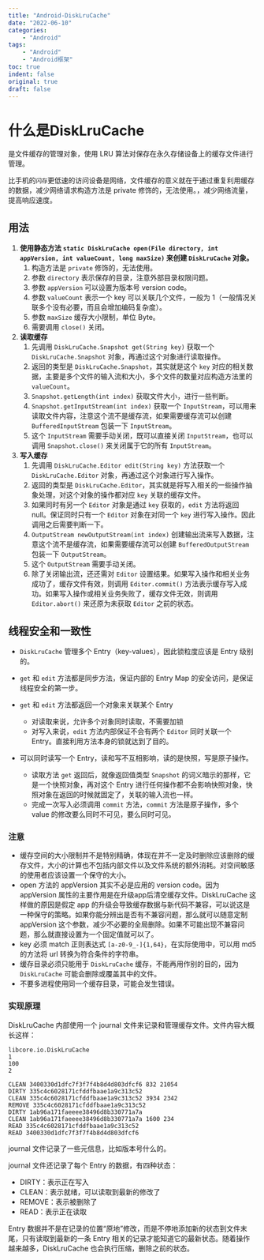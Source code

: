 ```yaml
---
title: "Android-DiskLruCache"
date: "2022-06-10"
categories:
    - "Android"
tags:
    - "Android"
    - "Android框架"
toc: true
indent: false
original: true
draft: false
---
```


# 什么是DiskLruCache

是文件缓存的管理对象，使用 LRU 算法对保存在永久存储设备上的缓存文件进行管理。

比手机的`闪存`更低速的访问设备是网络，文件缓存的意义就在于通过重复利用缓存的数据，减少网络请求构造方法是 private 修饰的，无法使用。，减少网络流量，提高响应速度。

## 用法

1. **使用静态方法 `static DiskLruCache open(File directory, int appVersion, int valueCount, long maxSize)` 来创建 `DiskLruCache` 对象。**
   1. 构造方法是 `private` 修饰的，无法使用。
   2. 参数 `directory` 表示保存的目录，注意外部目录权限问题。
   3. 参数 `appVersion` 可以设置为版本号 version code。
   4. 参数 `valueCount` 表示一个 key 可以关联几个文件，一般为 1（一般情况关联多个没有必要，而且会增加编码复杂度）。
   5. 参数 `maxSize` 缓存大小限制，单位 Byte。
   6. 需要调用 `close()` 关闭。
2. **读取缓存**
   1. 先调用 `DiskLruCache.Snapshot get(String key)` 获取一个 `DiskLruCache.Snapshot` 对象，再通过这个对象进行读取操作。
   2. 返回的类型是 `DiskLruCache.Snapshot`，其实就是这个 `key` 对应的相关数据，主要是多个文件的输入流和大小，多个文件的数量对应构造方法里的 `valueCount`。
   3. `Snapshot.getLength(int index)` 获取文件大小，进行一些判断。
   4. `Snapshot.getInputStream(int index)` 获取一个 `InputStream`，可以用来读取文件内容，注意这个流不是缓存流，如果需要缓存流可以创建 `BufferedInputStream` 包装一下 `InputStream`。
   5. 这个 `InputStream` 需要手动关闭，既可以直接关闭 `InputStream`，也可以调用 `Snapshot.close()` 来关闭属于它的所有 `InputStream`。
3. **写入缓存**
   1. 先调用 `DiskLruCache.Editor edit(String key)` 方法获取一个 `DiskLruCache.Editor` 对象，再通过这个对象进行写入操作。
   2. 返回的类型是 `DiskLruCache.Editor`，其实就是将写入相关的一些操作抽象处理，对这个对象的操作都对应 `key` 关联的缓存文件。
   3. 如果同时有另一个 `Editor` 对象是通过 `key` 获取的，`edit` 方法将返回 null。保证同时只有一个 `Editor` 对象在对同一个 `key` 进行写入操作。因此调用之后需要判断一下。
   4. `OutputStream newOutputStream(int index)` 创建输出流来写入数据，注意这个流不是缓存流，如果需要缓存流可以创建 `BufferedOutputStream` 包装一下 `OutputStream`。
   5. 这个 `OutputStream` 需要手动关闭。
   6. 除了关闭输出流，还还需对 `Editor` 设置结果。如果写入操作和相关业务成功了，缓存文件有效，则调用 `Editor.commit()` 方法表示缓存写入成功。如果写入操作或相关业务失败了，缓存文件无效，则调用 `Editor.abort()` 来还原为未获取 `Editor` 之前的状态。

## 线程安全和一致性

+ `DiskLruCache` 管理多个 Entry（key-values），因此锁粒度应该是 Entry 级别的。

+ `get` 和 `edit` 方法都是同步方法，保证内部的 Entry Map 的安全访问，是保证线程安全的第一步。
+ `get` 和 `edit` 方法都返回一个对象来关联某个 Entry
  + 对读取来说，允许多个对象同时读取，不需要加锁
  + 对写入来说，`edit` 方法内部保证不会有两个 `Editor` 同时关联一个 Entry。直接利用方法本身的锁就达到了目的。
+ 可以同时读写一个 Entry，读和写不互相影响，读的是快照，写是原子操作。
  + 读取方法 `get` 返回后，就像返回值类型 `Snapshot` 的词义暗示的那样，它是一个快照对象，再对这个 Entry 进行任何操作都不会影响快照对象，快照对象在返回的时候就固定了，关联的输入流也一样。
  + 完成一次写入必须调用 `commit` 方法，`commit` 方法是原子操作，多个 value 的修改要么同时不可见，要么同时可见。

### 注意

+ 缓存空间的大小限制并不是特别精确，体现在并不一定及时删除应该删除的缓存文件，大小的计算也不包括内部文件以及文件系统的额外消耗。对空间敏感的使用者应该设置一个保守的大小。
+ open 方法的 appVersion 其实不必是应用的 version code。因为 appVersion 属性的主要作用是在升级app后清空缓存文件。DiskLruCache 这样做的原因是假定 app 的升级会导致缓存数据与新代码不兼容，可以说这是一种保守的策略。如果你能分辨出是否有不兼容问题，那么就可以随意定制 appVersion 这个参数，减少不必要的全局删除。如果不可能出现不兼容问题，那么就直接设置为一个固定值就可以了。
+ key 必须 match 正则表达式 `[a-z0-9_-]{1,64}`，在实际使用中，可以用 md5 的方法将 url 转换为符合条件的字符串。
+ 缓存目录必须只能用于 `DiskLruCache` 缓存，不能再用作别的目的，因为 `DiskLruCache` 可能会删除或覆盖其中的文件。
+ 不要多进程使用同一个缓存目录，可能会发生错误。

### 实现原理

DiskLruCache 内部使用一个 journal 文件来记录和管理缓存文件。文件内容大概长这样：

```
libcore.io.DiskLruCache
1
100
2

CLEAN 3400330d1dfc7f3f7f4b8d4d803dfcf6 832 21054
DIRTY 335c4c6028171cfddfbaae1a9c313c52
CLEAN 335c4c6028171cfddfbaae1a9c313c52 3934 2342
REMOVE 335c4c6028171cfddfbaae1a9c313c52
DIRTY 1ab96a171faeeee38496d8b330771a7a
CLEAN 1ab96a171faeeee38496d8b330771a7a 1600 234
READ 335c4c6028171cfddfbaae1a9c313c52
READ 3400330d1dfc7f3f7f4b8d4d803dfcf6
```

journal 文件记录了一些元信息，比如版本号什么的。

journal 文件还记录了每个 Entry 的数据，有四种状态：

+ DIRTY：表示正在写入
+ CLEAN：表示就绪，可以读取到最新的修改了
+ REMOVE：表示被删除了
+ READ：表示正在读取

Entry 数据并不是在记录的位置“原地”修改，而是不停地添加新的状态到文件末尾，只有读取到最新的一条 Entry 相关的记录才能知道它的最新状态。随着操作越来越多，DiskLruCache 也会执行压缩，删除之前的状态。


